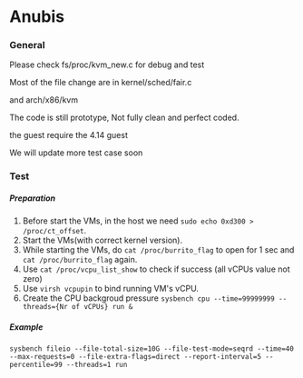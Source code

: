 # Anubis
### General
Please check fs/proc/kvm_new.c for debug and test

Most of the file change are in kernel/sched/fair.c 

and arch/x86/kvm 

The code is still prototype, Not fully clean and perfect coded. 

the guest require the 4.14 guest 

We will update more test case soon 
### Test
##### Preparation 
1. Before start the VMs, in the host we need `sudo echo 0xd300 > /proc/ct_offset`.
2. Start the VMs(with correct kernel version).
3. While starting the VMs, do `cat /proc/burrito_flag` to open for 1 sec and `cat /proc/burrito_flag` again.
4. Use `cat /proc/vcpu_list_show` to check if success (all vCPUs value not zero)
5. Use `virsh vcpupin` to bind running VM's vCPU.
6. Create the CPU backgroud pressure `sysbench cpu --time=99999999 --threads={Nr of vCPUs} run &`

##### Example 
```
sysbench fileio --file-total-size=10G --file-test-mode=seqrd --time=40 --max-requests=0 --file-extra-flags=direct --report-interval=5 --percentile=99 --threads=1 run
```
